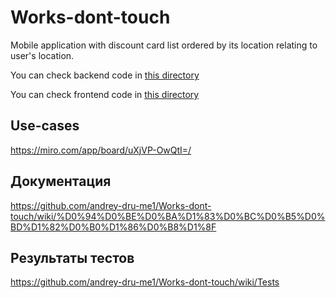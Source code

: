 # Works-dont-touch
Mobile application with discount card list ordered by its location relating to user's location.

You can check backend code in [this directory](https://github.com/andrey-dru-me1/Works-dont-touch/tree/main-mvp/JavaServer)

You can check frontend code in [this directory](https://github.com/andrey-dru-me1/Works-dont-touch/tree/main-mvp/KotlinClient)
## Use-cases
https://miro.com/app/board/uXjVP-OwQtI=/
## Документация
https://github.com/andrey-dru-me1/Works-dont-touch/wiki/%D0%94%D0%BE%D0%BA%D1%83%D0%BC%D0%B5%D0%BD%D1%82%D0%B0%D1%86%D0%B8%D1%8F
## Результаты тестов
https://github.com/andrey-dru-me1/Works-dont-touch/wiki/Tests
